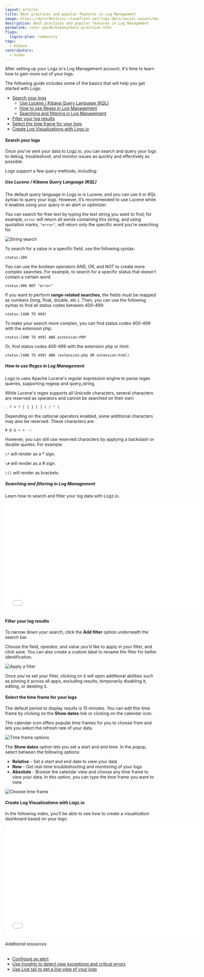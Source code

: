 ```yaml
---
layout: article
title: Best practices and popular features in Log Management
image: https://dytvr9ot2sszz.cloudfront.net/logz-docs/social-assets/docs-social.jpg
description: Best practices and popular features in Log Management
permalink: /user-guide/kibana/best-practices.html
flags:
  logzio-plan: community
tags:
  - kibana
contributors:
  - hidan
---
```


After setting up your Logz.io's Log Management account, it's time to learn how to gain more out of your logs.

The following guide includes some of the basics that will help you get started with Logs:

* [Search your logs](/user-guide/kibana/best-practices.html#search-your-logs)
  * [Use Lucene / Kibana Query Language (KQL)](/user-guide/kibana/best-practices.html#use-lucene--kibana-query-language-kql)
  * [How to use Regex in Log Management](/user-guide/kibana/best-practices.html#how-to-use-regex-in-log-management)
  * [Searching and filtering in Log Management](/user-guide/kibana/best-practices.html#searching-and-filtering-in-log-management)
* [Filter your log results](/user-guide/kibana/best-practices.html#filter-your-log-results)
* [Select the time frame for your logs](/user-guide/kibana/best-practices.html#select-the-time-frame-for-your-logs)
* [Create Log Visualizations with Logz.io](/user-guide/kibana/best-practices.html#create-log-visualizations-with-logzio)

#### Search your logs

Once you've sent your data to Logz.io, you can search and query your logs to debug, troubleshoot, and monitor issues as quickly and effectively as possible.

Logs support a few query methods, including:

##### Use Lucene / Kibana Query Language (KQL)

The default query language in Logz.io is Lucene, and you can use it or KQL syntax to query your logs. However, it’s recommended to use Lucene while it enables using your query in an alert or optimizer.

You can search for free text by typing the text string you want to find; for example, `error` will return all words containing this string, and using quotation marks, `"error"`, will return only the specific word you're searching for.

![String search](https://dytvr9ot2sszz.cloudfront.net/logz-docs/kibana-discover/kibana-string-search.png)

To search for a value in a specific field, use the following syntax:

`status:200`

You can use the boolean operators AND, OR, and NOT to create more complex searches. For example, to search for a specific status that doesn't contain a certain word:

`status:406 NOT "error"`

If you want to perform **range-related searches**, the fields must be mapped as numbers (long, float, double, etc.). Then, you can use the following syntax to find all status codes between 400-499:

`status:[400 TO 499]`

To make your search more complex, you can find status codes 400-499 with the extension php:

`status:[400 TO 499] AND extension:PHP`

Or, find status codes 400-499 with the extension php or html:

`status:[400 TO 499] AND (extension:php OR extension:html)`


##### How to use Regex in Log Management

Logz.io uses Apache Lucene's regular expression engine to parse regex queries, supporting regexp and query_string.

While Lucene's regex supports all Unicode characters, several characters are reserved as operators and cannot be searched on their own:

`. ? + * | { } [ ] ( ) " \`

Depending on the optional operators enabled, some additional characters may also be reserved. These characters are:

`# @ & < >  ~`

However, you can still use reserved characters by applying a backslash or double-quotes. For example:

`\*` will render as a * sign.

`\#` will render as a # sign.

`\()` will render as brackets.

##### Searching and filtering in Log Management

Learn how to search and filter your log data with Logz.io.

<iframe class="vidyard_iframe" src="//play.vidyard.com/Lg6z1KaebTKSQJXaN7wQki.html?" width=640 height=360 scrolling="no" frameborder="0" allowtransparency="true" allowfullscreen></iframe>

#### Filter your log results

To narrow down your search, click the **Add filter** option underneath the search bar. 

Choose the field, operator, and value you'd like to apply in your filter, and click save. You can also create a custom label to rename the filter for better identification.

![Apply a filter](https://dytvr9ot2sszz.cloudfront.net/logz-docs/kibana-discover/add-a-filter.png)

Once you've set your filter, clicking on it will open additional abilities such as pinning it across all apps, excluding results, temporarily disabling it, editing, or deleting it.

#### Select the time frame for your logs 

The default period to display results is 15 minutes. You can edit this time frame by clicking on the **Show dates** link or clicking on the calendar icon.

The calendar icon offers popular time frames for you to choose from and lets you select the refresh rate of your data.

![Time frame options](https://dytvr9ot2sszz.cloudfront.net/logz-docs/kibana-discover/quick-time-edits.png)

The **Show dates** option lets you set a start and end time. In the popup, select between the following options:

* **Relative** - Set a start and end date to view your data
* **Now** - Get real-time troubleshooting and monitoring of your logs
* **Absolute** - Browse the calendar view and choose any time frame to view your data. In this option, you can type the time frame you want to view

![Choose time frame](https://dytvr9ot2sszz.cloudfront.net/logz-docs/kibana-discover/time-settings-gif.gif)

#### Create Log Visualizations with Logz.io

In the following video, you'll be able to see how to create a visualization dashboard based on your logs:

<iframe class="vidyard_iframe" src="//play.vidyard.com/XEpKRQHt8TGhPYacFBZsBM.html?" width=640 height=360 scrolling="no" frameborder="0" allowtransparency="true" allowfullscreen></iframe>


###### Additional resources

* [Configure an alert](https://docs.logz.io/user-guide/alerts/configure-an-alert.html)
* [Use Insights to detect new exceptions and critical errors](https://docs.logz.io/user-guide/insights/)
* [Use Live tail to get a live view of your logs](https://docs.logz.io/user-guide/live-tail/)